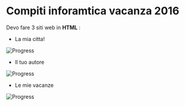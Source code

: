 Compiti inforamtica vacanza 2016
================================

Devo fare 3 siti web in **HTML** :
- La mia citta!

![Progress](http://progressed.io/bar/50?title=progress)
- Il tuo autore

![Progress](http://progressed.io/bar/0?title=progress)
- Le mie vacanze

![Progress](http://progressed.io/bar/0?title=progress)
